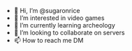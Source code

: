 - 👋 Hi, I’m @sugaronrice
- 👀 I’m interested in video games
- 🌱 I’m currently learning archeology
- 💞️ I’m looking to collaborate on servers
- 📫 How to reach me DM

<!---
sugaronrice/sugaronrice is a ✨ special ✨ repository because its `README.md` (this file) appears on your GitHub profile.
You can click the Preview link to take a look at your changes.
--->
